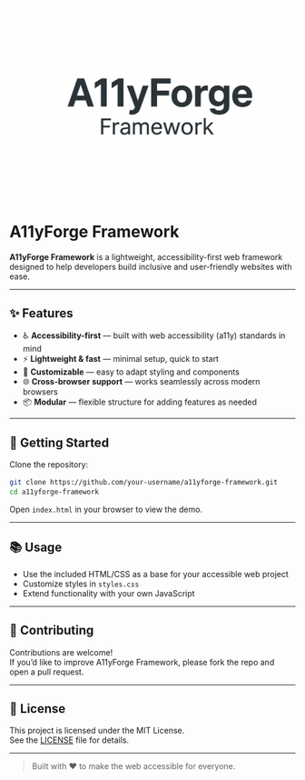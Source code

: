![A11yForge Framework Logo](a11yforge-logo.png)

# A11yForge Framework

**A11yForge Framework** is a lightweight, accessibility-first web framework designed to help developers build inclusive and user-friendly websites with ease.  

---

## ✨ Features

- ♿ **Accessibility-first** — built with web accessibility (a11y) standards in mind  
- ⚡ **Lightweight & fast** — minimal setup, quick to start  
- 🎨 **Customizable** — easy to adapt styling and components  
- 🌐 **Cross-browser support** — works seamlessly across modern browsers  
- 📦 **Modular** — flexible structure for adding features as needed  

---

## 🚀 Getting Started

Clone the repository:

```bash
git clone https://github.com/your-username/a11yforge-framework.git
cd a11yforge-framework
```

Open `index.html` in your browser to view the demo.  

---

## 📚 Usage

- Use the included HTML/CSS as a base for your accessible web project  
- Customize styles in `styles.css`  
- Extend functionality with your own JavaScript  

---

## 🤝 Contributing

Contributions are welcome!  
If you’d like to improve A11yForge Framework, please fork the repo and open a pull request.  

---

## 📜 License

This project is licensed under the MIT License.  
See the [LICENSE](LICENSE) file for details.  

---

> Built with ❤️ to make the web accessible for everyone.  
